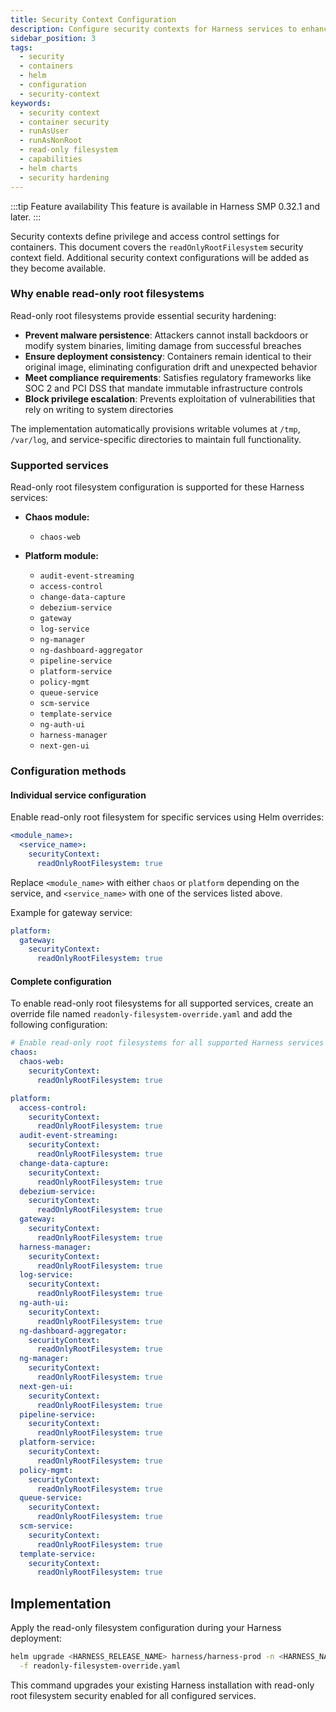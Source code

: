 ```yaml
---
title: Security Context Configuration
description: Configure security contexts for Harness services to enhance container security and compliance
sidebar_position: 3
tags:
  - security
  - containers
  - helm
  - configuration
  - security-context
keywords:
  - security context
  - container security
  - runAsUser
  - runAsNonRoot
  - read-only filesystem
  - capabilities
  - helm charts
  - security hardening
---
```


:::tip Feature availability
  This feature is available in Harness SMP 0.32.1 and later.
:::

Security contexts define privilege and access control settings for containers. This document covers the `readOnlyRootFilesystem` security context field. Additional security context configurations will be added as they become available.

### Why enable read-only root filesystems

Read-only root filesystems provide essential security hardening:

- **Prevent malware persistence**: Attackers cannot install backdoors or modify system binaries, limiting damage from successful breaches
- **Ensure deployment consistency**: Containers remain identical to their original image, eliminating configuration drift and unexpected behavior
- **Meet compliance requirements**: Satisfies regulatory frameworks like SOC 2 and PCI DSS that mandate immutable infrastructure controls
- **Block privilege escalation**: Prevents exploitation of vulnerabilities that rely on writing to system directories

The implementation automatically provisions writable volumes at `/tmp`, `/var/log`, and service-specific directories to maintain full functionality.

### Supported services

Read-only root filesystem configuration is supported for these Harness services:

* **Chaos module:**

  * `chaos-web`

* **Platform module:**

  * `audit-event-streaming`
  * `access-control`
  * `change-data-capture`
  * `debezium-service`
  * `gateway`
  * `log-service`
  * `ng-manager`
  * `ng-dashboard-aggregator`
  * `pipeline-service`
  * `platform-service`
  * `policy-mgmt`
  * `queue-service`
  * `scm-service`
  * `template-service`
  * `ng-auth-ui`
  * `harness-manager`
  * `next-gen-ui`

### Configuration methods

#### Individual service configuration

Enable read-only root filesystem for specific services using Helm overrides:

```yaml
<module_name>:
  <service_name>:
    securityContext:
      readOnlyRootFilesystem: true
```

Replace `<module_name>` with either `chaos` or `platform` depending on the service, and `<service_name>` with one of the services listed above.

Example for gateway service:

```yaml
platform:
  gateway:
    securityContext:
      readOnlyRootFilesystem: true
```

#### Complete configuration

To enable read-only root filesystems for all supported services, create an override file named `readonly-filesystem-override.yaml` and add the following configuration:

```yaml
# Enable read-only root filesystems for all supported Harness services
chaos:
  chaos-web:
    securityContext:
      readOnlyRootFilesystem: true

platform:
  access-control:
    securityContext:
      readOnlyRootFilesystem: true
  audit-event-streaming:
    securityContext:
      readOnlyRootFilesystem: true
  change-data-capture:
    securityContext:
      readOnlyRootFilesystem: true
  debezium-service:
    securityContext:
      readOnlyRootFilesystem: true
  gateway:
    securityContext:
      readOnlyRootFilesystem: true
  harness-manager:
    securityContext:
      readOnlyRootFilesystem: true
  log-service:
    securityContext:
      readOnlyRootFilesystem: true
  ng-auth-ui:
    securityContext:
      readOnlyRootFilesystem: true
  ng-dashboard-aggregator:
    securityContext:
      readOnlyRootFilesystem: true
  ng-manager:
    securityContext:
      readOnlyRootFilesystem: true
  next-gen-ui:
    securityContext:
      readOnlyRootFilesystem: true
  pipeline-service:
    securityContext:
      readOnlyRootFilesystem: true
  platform-service:
    securityContext:
      readOnlyRootFilesystem: true
  policy-mgmt:
    securityContext:
      readOnlyRootFilesystem: true
  queue-service:
    securityContext:
      readOnlyRootFilesystem: true
  scm-service:
    securityContext:
      readOnlyRootFilesystem: true
  template-service:
    securityContext:
      readOnlyRootFilesystem: true
```

## Implementation

Apply the read-only filesystem configuration during your Harness deployment:

```bash
helm upgrade <HARNESS_RELEASE_NAME> harness/harness-prod -n <HARNESS_NAMESPACE> \
  -f readonly-filesystem-override.yaml
```

This command upgrades your existing Harness installation with read-only root filesystem security enabled for all configured services.










